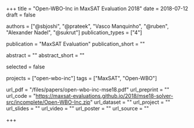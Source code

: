 +++
title = "Open-WBO-Inc in MaxSAT Evaluation 2018"
date = 2018-07-12
draft = false

authors = ["@sbjoshi", "@prateek", "Vasco Manquinho", "@ruben", "Alexander Nadel", "@sukrut"]
publication_types = ["4"]

publication = "MaxSAT Evaluation"
publication_short = ""

abstract = ""
abstract_short = ""

selected = false

projects = ["open-wbo-inc"]
tags = ["MaxSAT", "Open-WBO"]

url_pdf = "/files/papers/open-wbo-inc-mse18.pdf"
url_preprint = ""
url_code = "https://maxsat-evaluations.github.io/2018/mse18-solver-src/incomplete/Open-WBO-Inc.zip"
url_dataset = ""
url_project = ""
url_slides = ""
url_video = ""
url_poster = ""
url_source = ""

+++
